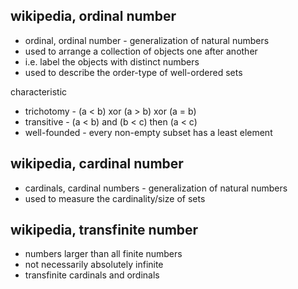 
<!-- ======================================================================= -->
## wikipedia, ordinal number

* ordinal, ordinal number - generalization of natural numbers
* used to arrange a collection of objects one after another
* i.e. label the objects with distinct numbers
* used to describe the order-type of well-ordered sets

characteristic

* trichotomy - (a < b) xor (a > b) xor (a = b)
* transitive - (a < b) and (b < c) then (a < c)
* well-founded - every non-empty subset has a least element

<!-- ======================================================================= -->
## wikipedia, cardinal number

* cardinals, cardinal numbers - generalization of natural numbers
* used to measure the cardinality/size of sets

<!-- ======================================================================= -->
## wikipedia, transfinite number

* numbers larger than all finite numbers
* not necessarily absolutely infinite
* transfinite cardinals and ordinals
